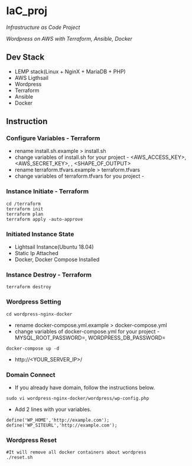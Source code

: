 # IaC_proj
*Infrastructure as Code Project*

*Wordpress on AWS with Terraform, Ansible, Docker*

## Dev Stack
* LEMP stack(Linux + NginX + MariaDB + PHP)
* AWS Ligthsail
* Wordpress
* Terraform
* Ansible
* Docker

## Instruction
### Configure Variables - Terraform
* rename install.sh.example > install.sh
* change variables of install.sh for your project - <AWS_ACCESS_KEY>, <AWS_SECRET_KEY>, <REGION>, <SHAPE_OF_OUTPUT>
* rename terraform.tfvars.example > terraform.tfvars
* change variables of terraform.tfvars for you project - 
### Instance Initiate - Terraform
```
cd /terraform
terraform init
terraform plan
terraform apply -auto-approve
```

### Initiated Instance State
* Lightsail Instance(Ubuntu 18.04)
* Static Ip Attached
* Docker, Docker Compose Installed

### Instance Destroy - Terraform
```
terraform destroy
```

### Wordpress Setting

```
cd wordpress-nginx-docker
```
* rename docker-compose.yml.example > docker-compose.yml
* change variables of docker-compose.yml for your project - MYSQL_ROOT_PASSWORD=<password>, WORDPRESS_DB_PASSWORD=<password>
```
docker-compose up -d
```
* http://<YOUR_SERVER_IP>/

### Domain Connect
* If you already have domain, follow the instructions below.
```
sudo vi wordpress-nginx-docker/wordpress/wp-config.php
```
* Add 2 lines with your variables.
```
define('WP_HOME','http://example.com');
define('WP_SITEURL','http://example.com');
```

### Wordpress Reset
```
#It will remove all docker containers about wordpress
./reset.sh
```
